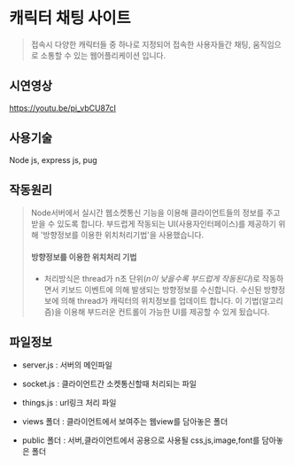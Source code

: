 # 캐릭터 채팅 사이트
> 접속시 다양한 캐릭터들 중 하나로 지정되어 접속한 사용자들간 채팅, 움직임으로 소통할 수 있는 웹어플리케이션 입니다.


## 시연영상
https://youtu.be/pi_vbCU87cI

## 사용기술 
Node js, express js, pug

## 작동원리
> Node서버에서 실시간 웹소켓통신 기능을 이용해 클라이언트들의 정보를 주고 받을 수 있도록 합니다.
> 부드럽게 작동되는 UI(사용자인터페이스)를 제공하기 위해 '방향정보를 이용한 위치처리기법'을 사용했습니다.
> #### 방향정보를 이용한 위치처리 기법
> * 처리방식은 thread가 n초 단위(*n이 낮을수록 부드럽게 작동된다*)로 작동하면서 키보드 이벤트에 의해 발생되는 방향정보를 수신합니다.
수신된 방향정보에 의해 thread가 캐릭터의 위치정보를 업데이트 합니다. 이 기법(알고리즘)을 이용해 부드러운 컨트롤이 가능한 UI를 제공할 수 있게 됬습니다.

## 파일정보
+ server.js : 서버의 메인파일
+ socket.js : 클라이언트간 소켓통신할때 처리되는 파일
+ things.js : url링크 처리 파일

+ views 폴더 : 클라이언트에서 보여주는 웹view를 담아놓은 폴더
+ public 폴더 : 서버,클라이언트에서 공용으로 사용될 css,js,image,font를 담아놓은 폴더

